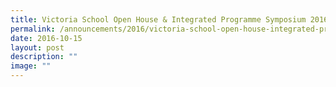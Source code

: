 ```yaml
---
title: Victoria School Open House & Integrated Programme Symposium 2016
permalink: /announcements/2016/victoria-school-open-house-integrated-programme-symposium-2016/
date: 2016-10-15
layout: post
description: ""
image: ""
---
```

